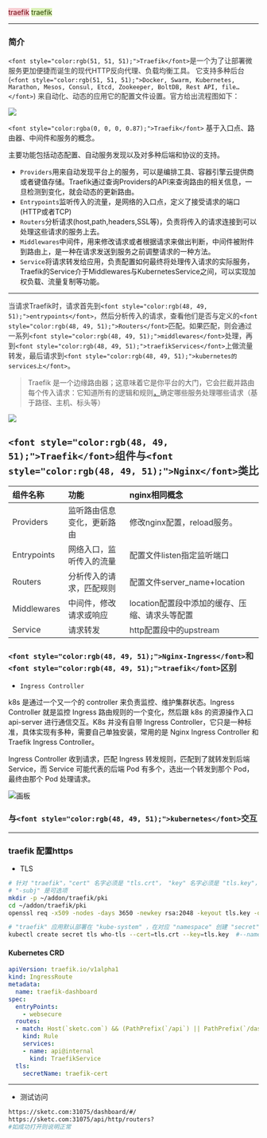 <font style="background:#F8CED3;color:#70000D">traefik</font>  <font style="background:#DBF1B7;color:#2A4200">traefik</font>

---

### 简介
`<font style="color:rgb(51, 51, 51);">Traefik</font>`<font style="color:rgb(51, 51, 51);">是一个为了让部署微服务更加便捷而诞生的现代HTTP反向代理、负载均衡工具。 它支持多种后台 (</font>`<font style="color:rgb(51, 51, 51);">Docker, Swarm, Kubernetes, Marathon, Mesos, Consul, Etcd, Zookeeper, BoltDB, Rest API, file…</font>`<font style="color:rgb(51, 51, 51);">) 来自动化、动态的应用它的配置文件设置。官方给出流程图如下：</font>

![](https://cdn.nlark.com/yuque/0/2024/png/22052092/1732264113519-3475aa6b-f9a5-4034-9d40-37191100deef.png)

`<font style="color:rgba(0, 0, 0, 0.87);">Traefik</font>`<font style="color:rgba(0, 0, 0, 0.87);"> 基于入口点、路由器、中间件和服务的概念。</font>

<font style="color:rgba(0, 0, 0, 0.87);">主要功能包括动态配置、自动服务发现以及对多种后端和协议的支持。</font>

+ `Providers`用来自动发现平台上的服务，可以是编排工具、容器引擎云提供商或者键值存储。Traefik通过查询Providers的API来查询路由的相关信息，一旦检测到变化，就会动态的更新路由。
+ `Entrypoints`监听传入的流量，是网络的入口点，定义了接受请求的端口(HTTP或者TCP)
+ `Routers`分析请求(host,path,headers,SSL等)，负责将传入的请求连接到可以处理这些请求的服务上去。
+ `Middlewares`中间件，用来修改请求或者根据请求来做出判断，中间件被附件到路由上，是一种在请求发送到服务之前调整请求的一种方法。
+ `Service`将请求转发给应用，负责配置如何最终将处理传入请求的实际服务，Traefik的Service介于Middlewares与KubernetesService之间，可以实现加权负载、流量复制等功能。

---

<font style="color:rgb(48, 49, 51);">当请求Traefik时，请求首先到</font>`<font style="color:rgb(48, 49, 51);">entrypoints</font>`<font style="color:rgb(48, 49, 51);">，然后分析传入的请求，查看他们是否与定义的</font>`<font style="color:rgb(48, 49, 51);">Routers</font>`<font style="color:rgb(48, 49, 51);">匹配。如果匹配，则会通过一系列</font>`<font style="color:rgb(48, 49, 51);">middlewares</font>`<font style="color:rgb(48, 49, 51);">处理，再到</font>`<font style="color:rgb(48, 49, 51);">traefikServices</font>`<font style="color:rgb(48, 49, 51);">上做流量转发，最后请求到</font>`<font style="color:rgb(48, 49, 51);">kubernetes的services上</font>`<font style="color:rgb(48, 49, 51);">。</font>

> Traefik 是一个边缘路由器；这意味着它是你平台的大门，它会拦截并路由每个传入请求：它知道所有的逻辑和规则[，](https://doc.traefik.io/traefik/routing/routers/#rule)确定哪些服务处理哪些请求（基于路径、主机、标头等）
>

![](https://cdn.nlark.com/yuque/0/2024/png/22052092/1732264477247-e18c29eb-74e9-45b4-8b11-37f4c893afd3.png)

## `<font style="color:rgb(48, 49, 51);">Traefik</font>`<font style="color:rgb(48, 49, 51);">组件与</font>`<font style="color:rgb(48, 49, 51);">Nginx</font>`<font style="color:rgb(48, 49, 51);">类比</font>
| 组件名称 | 功能 | nginx相同概念 |
| :--- | :--- | :--- |
| <font style="color:rgb(48, 49, 51);">Providers</font> | <font style="color:rgb(48, 49, 51);">监听路由信息变化，更新路由</font> | <font style="color:rgb(48, 49, 51);">修改nginx配置，reload服务。</font> |
| <font style="color:rgb(48, 49, 51);">Entrypoints</font> | <font style="color:rgb(48, 49, 51);">网络入口，监听传入的流量</font> | <font style="color:rgb(48, 49, 51);">配置文件listen指定监听端口</font> |
| <font style="color:rgb(48, 49, 51);">Routers</font> | <font style="color:rgb(48, 49, 51);">分析传入的请求，匹配规则</font> | <font style="color:rgb(48, 49, 51);">配置文件server_name+location</font> |
| <font style="color:rgb(48, 49, 51);">Middlewares</font> | <font style="color:rgb(48, 49, 51);">中间件，修改请求或响应</font> | <font style="color:rgb(48, 49, 51);">location配置段中添加的缓存、压缩、请求头等配置</font> |
| <font style="color:rgb(48, 49, 51);">Service</font> | <font style="color:rgb(48, 49, 51);">请求转发</font> | <font style="color:rgb(48, 49, 51);">http配置段中的</font><font style="color:rgb(56, 58, 66);background-color:rgb(250, 250, 250);">upstream</font> |


### `<font style="color:rgb(48, 49, 51);">Nginx-Ingress</font>`<font style="color:rgb(48, 49, 51);">和</font>`<font style="color:rgb(48, 49, 51);">traefik</font>`<font style="color:rgb(48, 49, 51);">区别</font>
+ `Ingress Controller`

k8s 是通过一个又一个的 controller 来负责监控、维护集群状态。Ingress Controller 就是监控 Ingress 路由规则的一个变化，然后跟 k8s 的资源操作入口 api-server 进行通信交互。K8s 并没有自带 Ingress Controller，它只是一种标准，具体实现有多种，需要自己单独安装，常用的是 Nginx Ingress Controller 和 Traefik Ingress Controller。

Ingress Controller 收到请求，匹配 Ingress 转发规则，匹配到了就转发到后端 Service，而 Service 可能代表的后端 Pod 有多个，选出一个转发到那个 Pod，最终由那个 Pod 处理请求。

![画板](https://cdn.nlark.com/yuque/0/2024/jpeg/22052092/1732265495856-3e532895-57b5-449f-8a9f-3fa96e78f0f4.jpeg)

### 与`<font style="color:rgb(48, 49, 51);">kubernetes</font>`<font style="color:rgb(48, 49, 51);">交互</font>


---

### traefik 配置https
+ TLS
```bash
# 针对 "traefik"，"cert" 名字必须是 "tls.crt"， "key" 名字必须是 "tls.key"，"traefik-ingress-controller-xxxxx" pod 默认读取对应名字 
# "-subj" 是可选项
mkdir -p ~/addon/traefik/pki
cd ~/addon/traefik/pki
openssl req -x509 -nodes -days 3650 -newkey rsa:2048 -keyout tls.key -out tls.crt -subj "/CN=sketc.com"

# "traefik" 应用默认部署在 "kube-system" ，在对应 "namespace" 创建 "secret" 资源
kubectl create secret tls who-tls --cert=tls.crt --key=tls.key  #--namespace=
```

#### Kubernetes CRD
```yaml
apiVersion: traefik.io/v1alpha1
kind: IngressRoute
metadata:
  name: traefik-dashboard
spec:
  entryPoints:
    - websecure
  routes:
  - match: Host(`sketc.com`) && (PathPrefix(`/api`) || PathPrefix(`/dashboard`))
    kind: Rule
    services:
    - name: api@internal
      kind: TraefikService
  tls:
    secretName: traefik-cert
```
---
+ 测试访问
```bash
https://sketc.com:31075/dashboard/#/
https://sketc.com:31075/api/http/routers?
#如成功打开则说明正常
```
